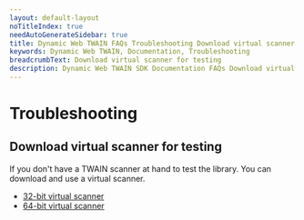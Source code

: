 ```yaml
---
layout: default-layout
noTitleIndex: true
needAutoGenerateSidebar: true
title: Dynamic Web TWAIN FAQs Troubleshooting Download virtual scanner for testing
keywords: Dynamic Web TWAIN, Documentation, Troubleshooting
breadcrumbText: Download virtual scanner for testing
description: Dynamic Web TWAIN SDK Documentation FAQs Download virtual scanner for testing
---
```


# Troubleshooting

## Download virtual scanner for testing

If you don't have a TWAIN scanner at hand to test the library. You can download and use a virtual scanner.

- [32-bit virtual scanner](https://www.dynamsoft.com/download/TWAIN/twainds.win32.installer.2.1.3.msi)
- [64-bit virtual scanner](https://www.dynamsoft.com/download/TWAIN/twainds.win64.installer.2.1.3.msi)
